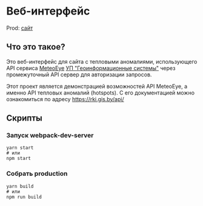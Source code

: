 # Веб-интерфейс
Prod: [сайт](https://fires.oopscommand.com/)

## Что это такое?
Это веб-интерфейс для сайта с тепловыми аномалиями,
использующего API сервиса [MeteoEye][meteoEye]
[УП "Геоинформационные системы"][gis] через промежуточный API сервер для авторизации запросов.

Этот проект является демонстрацией возможностей API MeteoEye, а именно API тепловых аномалий (hotspots).
С его документацией можно ознакомиться по адресу <https://rki.gis.by/api/>

## Скрипты
### Запуск webpack-dev-server
```shell script
yarn start
# или
npm start
```
### Собрать production
```shell script
yarn build
# или
npm run build
```

[meteoEye]:https://meteoeye.gis.by
[gis]:https://www.gis.by

